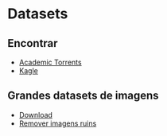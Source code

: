 
# Datasets

## Encontrar

* [Academic Torrents](http://academictorrents.com)
* [Kagle](https://www.kaggle.com/datasets)
 
## Grandes datasets de imagens

* [Download](https://gist.github.com/lapidarioz/d00677fc17d1c74219a05ee6212b89b8)
* [Remover imagens ruins](https://gist.github.com/lapidarioz/a84820fd61ed2084d7999db1d810c9ce)

